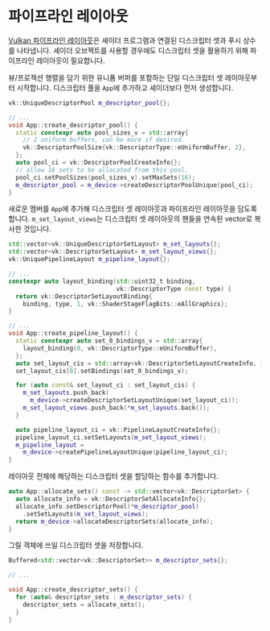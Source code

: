 # 파이프라인 레이아웃

[Vulkan 파이프라인 레이아웃](https://registry.khronos.org/vulkan/specs/latest/man/html/VkPipelineLayout.html)은 셰이더 프로그램과 연결된 디스크립터 셋과 푸시 상수를 나타냅니다. 셰이더 오브젝트를 사용할 경우에도 디스크립터 셋을 활용하기 위해 파이프라인 레이아웃이 필요합니다.

뷰/프로젝션 행렬을 담기 위한 유니폼 버퍼를 포함하는 단일 디스크립터 셋 레이아웃부터 시작합니다. 디스크립터 풀을 `App`에 추가하고 셰이더보다 먼저 생성합니다.

```cpp
vk::UniqueDescriptorPool m_descriptor_pool{};

// ...
void App::create_descriptor_pool() {
  static constexpr auto pool_sizes_v = std::array{
    // 2 uniform buffers, can be more if desired.
    vk::DescriptorPoolSize{vk::DescriptorType::eUniformBuffer, 2},
  };
  auto pool_ci = vk::DescriptorPoolCreateInfo{};
  // allow 16 sets to be allocated from this pool.
  pool_ci.setPoolSizes(pool_sizes_v).setMaxSets(16);
  m_descriptor_pool = m_device->createDescriptorPoolUnique(pool_ci);
}
```

새로운 멤버를 `App`에 추가해 디스크립터 셋 레이아웃과 파이프라인 레이아웃을 담도록 합니다. `m_set_layout_views`는 디스크립터 셋 레이아웃의 핸들을 연속된 vector로 복사한 것입니다.

```cpp
std::vector<vk::UniqueDescriptorSetLayout> m_set_layouts{};
std::vector<vk::DescriptorSetLayout> m_set_layout_views{};
vk::UniquePipelineLayout m_pipeline_layout{};

// ...
constexpr auto layout_binding(std::uint32_t binding,
                              vk::DescriptorType const type) {
  return vk::DescriptorSetLayoutBinding{
    binding, type, 1, vk::ShaderStageFlagBits::eAllGraphics};
}

// ...
void App::create_pipeline_layout() {
  static constexpr auto set_0_bindings_v = std::array{
    layout_binding(0, vk::DescriptorType::eUniformBuffer),
  };
  auto set_layout_cis = std::array<vk::DescriptorSetLayoutCreateInfo, 1>{};
  set_layout_cis[0].setBindings(set_0_bindings_v);

  for (auto const& set_layout_ci : set_layout_cis) {
    m_set_layouts.push_back(
      m_device->createDescriptorSetLayoutUnique(set_layout_ci));
    m_set_layout_views.push_back(*m_set_layouts.back());
  }

  auto pipeline_layout_ci = vk::PipelineLayoutCreateInfo{};
  pipeline_layout_ci.setSetLayouts(m_set_layout_views);
  m_pipeline_layout =
    m_device->createPipelineLayoutUnique(pipeline_layout_ci);
}
```

레이아웃 전체에 해당하는 디스크립터 셋을 할당하는 함수를 추가합니다.

```cpp
auto App::allocate_sets() const -> std::vector<vk::DescriptorSet> {
  auto allocate_info = vk::DescriptorSetAllocateInfo{};
  allocate_info.setDescriptorPool(*m_descriptor_pool)
    .setSetLayouts(m_set_layout_views);
  return m_device->allocateDescriptorSets(allocate_info);
}
```

그릴 객체에 쓰일 디스크립터 셋을 저장합니다.

```cpp
Buffered<std::vector<vk::DescriptorSet>> m_descriptor_sets{};

// ...

void App::create_descriptor_sets() {
  for (auto& descriptor_sets : m_descriptor_sets) {
    descriptor_sets = allocate_sets();
  }
}
```
